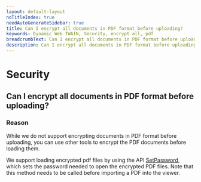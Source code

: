 ```yaml
---
layout: default-layout
noTitleIndex: true
needAutoGenerateSidebar: true
title: Can I encrypt all documents in PDF format before uploading?
keywords: Dynamic Web TWAIN, Security, encrypt all, pdf
breadcrumbText: Can I encrypt all documents in PDF format before uploading?
description: Can I encrypt all documents in PDF format before uploading?
---
```


# Security

## Can I encrypt all documents in PDF format before uploading?

### Reason

While we do not support encrypting documents in PDF format before uploading, you can use other tools to encrypt the PDF documents before loading them.

We support loading encrypted pdf files by using the API <a href="https://www.dynamsoft.com/web-twain/docs/info/api/Addon_PDF.html?ver=latest#setpassword" target="_blank">SetPassword</a>, which sets the password needed to open the encrypted PDF files. Note that this method needs to be called before importing a PDF into the viewer.
